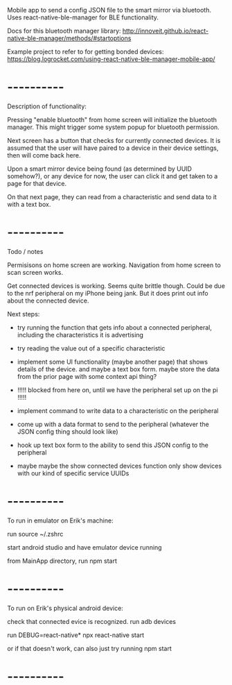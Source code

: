 Mobile app to send a config JSON file to the smart mirror via bluetooth.
Uses react-native-ble-manager for BLE functionality.

Docs for this bluetooth manager library:
http://innoveit.github.io/react-native-ble-manager/methods/#startoptions

Example project to refer to for getting bonded devices:
https://blog.logrocket.com/using-react-native-ble-manager-mobile-app/

# ----------

Description of functionality:

Pressing "enable bluetooth" from home screen will initialize the bluetooth manager. This might trigger some system popup for bluetooth permission.

Next screen has a button that checks for currently connected devices. It is assumed that the user will have paired to a device in their device settings, then will come back here.

Upon a smart mirror device being found (as determined by UUID somehow?), or any device for now, the user can click it and get taken to a page for that device.

On that next page, they can read from a characteristic and send data to it with a text box.

# ----------

Todo / notes

Permisisons on home screen are working. Navigation from home screen to scan screen works.

Get connected devices is working. Seems quite brittle though. Could be due to the nrf peripheral on my iPhone being jank. But it does print out info about the connected device.

Next steps:
- try running the function that gets info about a connected peripheral, including the characteristics it is advertising
- try reading the value out of a specific characteristic
- implement some UI functionality (maybe another page) that shows details of the device. and maybe a text box form. maybe store the data from the prior page with some context api thing?

- !!!!! blocked from here on, until we have the peripheral set up on the pi !!!!!

- implement command to write data to a characteristic on the peripheral
- come up with a data format to send to the peripheral (whatever the JSON config thing should look like)
- hook up text box form to the ability to send this JSON config to the peripheral
- maybe maybe the show connected devices function only show devices with our kind of specific service UUIDs

# ----------

To run in emulator on Erik's machine:

run
   source ~/.zshrc

start android studio and have emulator device running

from MainApp directory, run
   npm start

# ----------

To run on Erik's physical android device:

check that connected evice is recognized. run
   adb devices

run
   DEBUG=react-native* npx react-native start

or if that doesn't work, can also just try running
   npm start

# ----------
